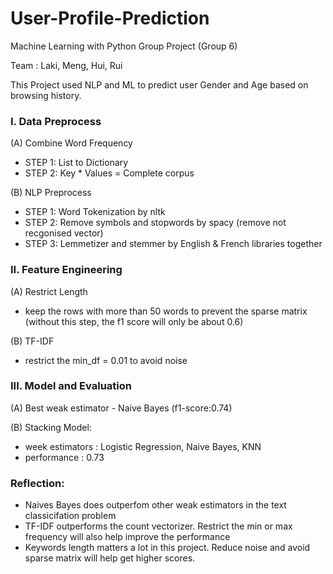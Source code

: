 # User-Profile-Prediction

Machine Learning with Python Group Project (Group 6)

Team : Laki, Meng, Hui, Rui

This Project used NLP and ML to predict user Gender and Age based on browsing history.

### I. Data Preprocess
(A) Combine Word Frequency
- STEP 1: List to Dictionary
- STEP 2: Key * Values = Complete  corpus

(B) NLP Preprocess 
- STEP 1: Word Tokenization by nltk
- STEP 2: Remove symbols and stopwords by spacy (remove not recgonised vector)
- STEP 3: Lemmetizer and stemmer by English & French libraries together

### II. Feature Engineering
(A) Restrict Length
- keep the rows with more than 50 words to prevent the sparse matrix
(without this step, the f1 score will only be about 0.6)

(B) TF-IDF
- restrict the min_df = 0.01 to avoid noise

### III. Model and Evaluation
(A) Best weak estimator - Naive Bayes (f1-score:0.74)

(B) Stacking Model:
- week estimators : Logistic Regression, Naive Bayes, KNN
- performance : 0.73

###  Reflection:
- Naives Bayes does outperfom other weak estimators in the text classicifation problem
- TF-IDF outperforms the count vectorizer. Restrict the min or max frequency will also help improve the performance
- Keywords length matters a lot in this project. Reduce noise and avoid sparse matrix will help get higher scores.
